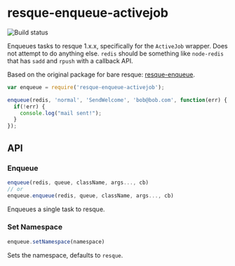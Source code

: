 # resque-enqueue-activejob

![Build status](https://travis-ci.org/officeluv/resque-enqueue-activejob.svg)

Enqueues tasks to resque 1.x.x, specifically for the `ActiveJob` wrapper. Does not attempt to do anything else. `redis` should be something like `node-redis` that has `sadd` and `rpush` with a callback API.

Based on the original package for bare resque: [resque-enqueue](https://github.com/timruffles/resque-enqueue).

```js
var enqueue = require('resque-enqueue-activejob');

enqueue(redis, 'normal', 'SendWelcome', 'bob@bob.com', function(err) {
  if(!err) {
    console.log("mail sent!");
  }
});
```

## API

### Enqueue

```js
enqueue(redis, queue, className, args..., cb)
// or
enqueue.enqueue(redis, queue, className, args..., cb)
```

Enqueues a single task to resque.

### Set Namespace

```js
enqueue.setNamespace(namespace)
```

Sets the namespace, defaults to `resque`.
